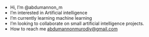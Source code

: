 - Hi, I’m @abdumannon_m
- I’m interested in Artificial intelligence
- I’m currently learning machine learning 
- I’m looking to collaborate on small artificial intelligence projects.
- How to reach me abdumannonmurodiy@gmail.com

